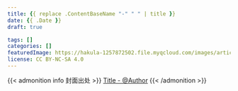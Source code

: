 ```yaml
---
title: {{ replace .ContentBaseName "-" " " | title }}
date: {{ .Date }}
draft: true

tags: []
categories: []
featuredImage: https://hakula-1257872502.file.myqcloud.com/images/article-covers/
license: CC BY-NC-SA 4.0
---
```


<!--more-->

{{< admonition info 封面出处 >}}
[Title - @Author](https://www.pixiv.net/artworks/)
{{< /admonition >}}
